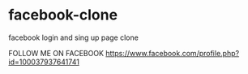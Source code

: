 # facebook-clone
facebook login and sing up page clone


FOLLOW ME ON FACEBOOK
https://www.facebook.com/profile.php?id=100037937641741
